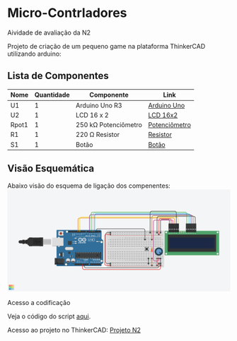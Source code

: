 # Micro-Contrladores
Aividade de avaliação da N2


Projeto de criação de um pequeno game na plataforma ThinkerCAD utilizando arduino:

## Lista de Componentes

| Nome    | Quantidade | Componente           | Link                                   |
|---------|------------|----------------------|----------------------------------------|
| U1      | 1          | Arduino Uno R3       | [Arduino Uno](https://www.arduino.cc/) |
| U2      | 1          | LCD 16 x 2           | [LCD 16x2](https://www.adafruit.com/)  |
| Rpot1   | 1          | 250 kΩ Potenciômetro | [Potenciômetro](https://www.amazon.com.br/) |
| R1      | 1          | 220 Ω Resistor       | [Resistor](https://www.amazon.com.br/) |
| S1      | 1          | Botão                | [Botão](https://www.adafruit.com/)     |





## Visão Esquemática

Abaixo visão do esquema de ligação dos compenentes:  
![VisaoEsquemática](Micro-Elico-N2.png)


Acesso a codificação


Veja o código do script [aqui](./code.ino).


Acesso ao projeto no ThinkerCAD: [Projeto N2](https://www.tinkercad.com/things/bReYzSNEFTT-micro-elico-n2/editel?returnTo=https%3A%2F%2Fwww.tinkercad.com%2Fdashboard%2Fdesigns%2Fcircuits&sharecode=Vp_gmCmpb14rObY9lTz21X7dx6KztV8tlNRaED8rZI8)

